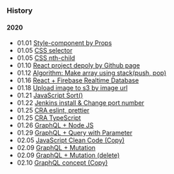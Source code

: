 ### History

#### 2020
- 01.01 [Style-component by Props](https://eomtttttt-develop.tistory.com/211)
- 01.05 [CSS selector](https://eomtttttt-develop.tistory.com/212)
- 01.05 [CSS nth-child](https://eomtttttt-develop.tistory.com/213)
- 01.10 [React project depoly by Github page](https://eomtttttt-develop.tistory.com/217)
- 01.12 [Algorithm: Make array using stack(push, pop)](https://eomtttttt-develop.tistory.com/218)
- 01.16 [React + Firebase Realtime Database](https://eomtttttt-develop.tistory.com/219)
- 01.18 [Upload image to s3 by image url](https://eomtttttt-develop.tistory.com/220)
- 01.21 [JavaScript Sort()](https://eomtttttt-develop.tistory.com/221)
- 01.22 [Jenkins install & Change port number](https://eomtttttt-develop.tistory.com/222)
- 01.25 [CRA eslint, prettier](https://eomtttttt-develop.tistory.com/223)
- 01.25 [CRA TypeScript](https://eomtttttt-develop.tistory.com/224)
- 01.26 [GraphQL + Node JS](https://eomtttttt-develop.tistory.com/225)
- 01.29 [GraphQL + Query with Parameter](https://eomtttttt-develop.tistory.com/226)
- 02.05 [JavaScript Clean Code (Copy)](https://eomtttttt-develop.tistory.com/227)
- 02.09 [GraphQL + Mutation](https://eomtttttt-develop.tistory.com/228)
- 02.09 [GraphQL + Mutation (delete)](https://eomtttttt-develop.tistory.com/229)
- 02.10 [GraphQL concept (Copy)](https://eomtttttt-develop.tistory.com/230)